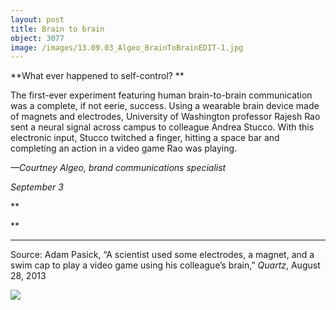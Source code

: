 ```yaml
---
layout: post
title: Brain to brain
object: 3077
image: /images/13.09.03_Algeo_BrainToBrainEDIT-1.jpg
---
```

**What ever happened to self-control?
**

The first-ever experiment featuring human brain-to-brain communication was a complete, if not eerie, success. Using a wearable brain device made of magnets and electrodes, University of Washington professor Rajesh Rao sent a neural signal across campus to colleague Andrea Stucco. With this electronic input, Stucco twitched a finger, hitting a space bar and completing an action in a video game Rao was playing.

*—Courtney Algeo, brand communications specialist*

*September 3*

**

**

****

Source: Adam Pasick, “A scientist used some electrodes, a magnet, and a swim cap to play a video game using his colleague’s brain,” *Quartz*, August 28, 2013

![]({{siteurl.base}}/images/13.09.03_Algeo_BrainToBrainEDIT-1.jpg)
